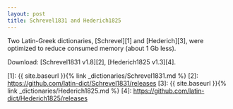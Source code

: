 ```yaml
---
layout: post
title: Schrevel1831 and Hederich1825
---
```


Two Latin-Greek dictionaries, [Schrevel][1] and [Hederich][3], were optimized to reduce consumed memory (about 1 Gb less).

Download: [Schrevel1831 v1.8][2], [Hederich1825 v1.3][4].


[1]: {{ site.baseurl }}{% link _dictionaries/Schrevel1831.md %}
[2]: https://github.com/latin-dict/Schrevel1831/releases
[3]: {{ site.baseurl }}{% link _dictionaries/Hederich1825.md %}
[4]: https://github.com/latin-dict/Hederich1825/releases
